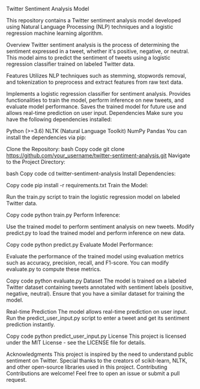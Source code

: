 Twitter Sentiment Analysis Model


This repository contains a Twitter sentiment analysis model developed using Natural Language Processing (NLP) techniques and a logistic regression machine learning algorithm.


Overview
Twitter sentiment analysis is the process of determining the sentiment expressed in a tweet, whether it's positive, negative, or neutral. This model aims to predict the sentiment of tweets using a logistic regression classifier trained on labeled Twitter data.


Features
Utilizes NLP techniques such as stemming, stopwords removal, and tokenization to preprocess and extract features from raw text data.


Implements a logistic regression classifier for sentiment analysis.
Provides functionalities to train the model, perform inference on new tweets, and evaluate model performance.
Saves the trained model for future use and allows real-time prediction on user input.
Dependencies
Make sure you have the following dependencies installed:

Python (>=3.6)
NLTK (Natural Language Toolkit)
NumPy
Pandas
You can install the dependencies via pip:


Clone the Repository:
bash
Copy code
git clone https://github.com/your_username/twitter-sentiment-analysis.git
Navigate to the Project Directory:

bash
Copy code
cd twitter-sentiment-analysis
Install Dependencies:

Copy code
pip install -r requirements.txt
Train the Model:

Run the train.py script to train the logistic regression model on labeled Twitter data.

Copy code
python train.py
Perform Inference:

Use the trained model to perform sentiment analysis on new tweets. Modify predict.py to load the trained model and perform inference on new data.

Copy code
python predict.py
Evaluate Model Performance:

Evaluate the performance of the trained model using evaluation metrics such as accuracy, precision, recall, and F1-score. You can modify evaluate.py to compute these metrics.

Copy code
python evaluate.py
Dataset
The model is trained on a labeled Twitter dataset containing tweets annotated with sentiment labels (positive, negative, neutral). Ensure that you have a similar dataset for training the model.

Real-time Prediction
The model allows real-time prediction on user input. Run the predict_user_input.py script to enter a tweet and get its sentiment prediction instantly.

Copy code
python predict_user_input.py
License
This project is licensed under the MIT License - see the LICENSE file for details.

Acknowledgments
This project is inspired by the need to understand public sentiment on Twitter.
Special thanks to the creators of scikit-learn, NLTK, and other open-source libraries used in this project.
Contributing
Contributions are welcome! Feel free to open an issue or submit a pull request.


